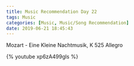 ```yaml
---
title: Music Recommendation Day 22
tags: Music
categories: [Music, Music/Song Recommendation]
date: 2019-06-21 18:45:43
---
```


Mozart - Eine Kleine Nachtmusik, K 525 Allegro

{% youtube xp6zA499gls %}
